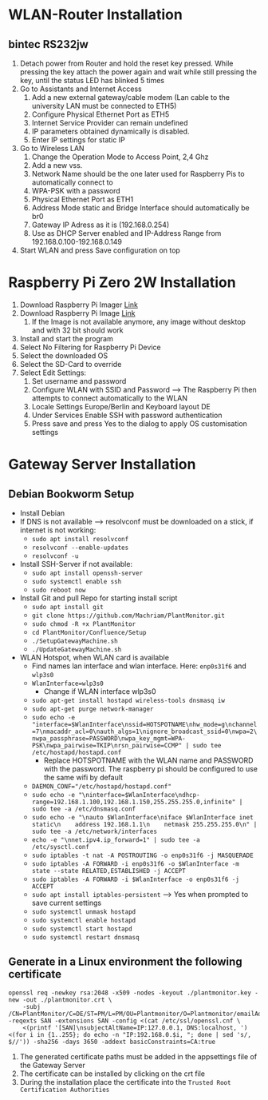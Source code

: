 # WLAN-Router Installation

## bintec  RS232jw

1.  Detach power from Router and hold the reset key pressed. While pressing the key attach the power again and wait while still pressing the key, until the status LED has blinked 5 times
2.  Go to Assistants and Internet Access
    1.  Add a new external gateway/cable modem (Lan cable to the university LAN must be connected to ETH5)
    2.  Configure Physical Ethernet Port as ETH5
    3.  Internet Service Provider can remain undefined
    4.  IP parameters obtained dynamically is disabled.
    5.  Enter IP settings for static IP
3.  Go to Wireless LAN 
    1.  Change the Operation Mode to Access Point, 2,4 Ghz
    2.  Add a new vss. 
    3.  Network Name should be the one later used for Raspberry Pis to automatically connect to
    4.  WPA-PSK with a password
    5.  Physical Ethernet Port as ETH1
    6.  Address Mode static and Bridge Interface should automatically be br0
    7.  Gateway IP Adress as it is (192.168.0.254)
    8.  Use as DHCP Server enabled and IP-Address Range from 192.168.0.100-192.168.0.149
4.  Start WLAN and press Save configuration on top


# Raspberry Pi Zero 2W Installation

1. Download Raspberry Pi Imager [Link](https://www.raspberrypi.com/software/)
2. Download Raspberry Pi Image [Link](https://downloads.raspberrypi.com/raspios_lite_armhf/images/raspios_lite_armhf-2023-12-11/2023-12-11-raspios-bookworm-armhf-lite.img.xz)
   1. If the Image is not available anymore, any image without desktop and with 32 bit should work
3. Install and start the program
4. Select No Filtering for Raspberry Pi Device
5. Select the downloaded OS
6. Select the SD-Card to override
7. Select Edit Settings:
   1. Set username and password
   2. Configure WLAN with SSID and Password --> The Raspberry Pi then attempts to connect automatically to the WLAN
   3. Locale Settings Europe/Berlin and Keyboard layout DE
   4. Under Services Enable SSH with password authentication
   5. Press save and press Yes to the dialog to apply OS customisation settings

# Gateway Server Installation

## Debian Bookworm Setup

- Install Debian
- If DNS is not available --> resolvconf must be downloaded on a stick, if internet is not working: 
    - `sudo apt install resolvconf`
    - `resolvconf --enable-updates`
    - `resolvconf -u`
- Install SSH-Server if not available:
  - `sudo apt install openssh-server`
  - `sudo systemctl enable ssh`
  - `sudo reboot now`
- Install Git and pull Repo for starting install script
  - `sudo apt install git`
  - `git clone https://github.com/Machriam/PlantMonitor.git`
  - `sudo chmod -R +x PlantMonitor`
  - `cd PlantMonitor/Confluence/Setup`
  - `./SetupGatewayMachine.sh`
  - `./UpdateGatewayMachine.sh`
- WLAN Hotspot, when WLAN card is available
  - Find names lan interface and wlan interface. Here: `enp0s31f6` and `wlp3s0`
  - `WlanInterface=wlp3s0`
    - Change if WLAN interface wlp3s0
  - `sudo apt-get install hostapd wireless-tools dnsmasq iw`
  - `sudo apt-get purge network-manager`
  - `sudo echo -e "interface=$WlanInterface\nssid=HOTSPOTNAME\nhw_mode=g\nchannel=7\nmacaddr_acl=0\nauth_algs=1\nignore_broadcast_ssid=0\nwpa=2\nwpa_passphrase=PASSWORD\nwpa_key_mgmt=WPA-PSK\nwpa_pairwise=TKIP\nrsn_pairwise=CCMP" | sudo tee /etc/hostapd/hostapd.conf`
    - Replace HOTSPOTNAME with the WLAN name and PASSWORD with the password. The raspberry pi should be configured to use the same wifi by default
  - `DAEMON_CONF="/etc/hostapd/hostapd.conf"`
  - `sudo echo -e "\ninterface=$WlanInterface\ndhcp-range=192.168.1.100,192.168.1.150,255.255.255.0,infinite" | sudo tee -a /etc/dnsmasq.conf`
  - `sudo echo -e "\nauto $WlanInterface\niface $WlanInterface inet static\n    address 192.168.1.1\n    netmask 255.255.255.0\n" | sudo tee -a /etc/network/interfaces`
  - `echo -e "\nnet.ipv4.ip_forward=1" | sudo tee -a /etc/sysctl.conf`
  - `sudo iptables -t nat -A POSTROUTING -o enp0s31f6 -j MASQUERADE`
  - `sudo iptables -A FORWARD -i enp0s31f6 -o $WlanInterface -m state --state RELATED,ESTABLISHED -j ACCEPT`
  - `sudo iptables -A FORWARD -i $WlanInterface -o enp0s31f6 -j ACCEPT`
  - `sudo apt install iptables-persistent` --> Yes when prompted to save current settings
  - `sudo systemctl unmask hostapd`
  - `sudo systemctl enable hostapd`
  - `sudo systemctl start hostapd`
  - `sudo systemctl restart dnsmasq`


## Generate in a Linux environment the following certificate

```
openssl req -newkey rsa:2048 -x509 -nodes -keyout ./plantmonitor.key -new -out ./plantmonitor.crt \
    -subj /CN=PlantMonitor/C=DE/ST=PM/L=PM/OU=Plantmonitor/O=Plantmonitor/emailAddress=plant@monitor.com/ -reqexts SAN -extensions SAN -config <(cat /etc/ssl/openssl.cnf \
    <(printf '[SAN]\nsubjectAltName=IP:127.0.0.1, DNS:localhost, ') <(for i in {1..255}; do echo -n "IP:192.168.0.$i, "; done | sed 's/, $//')) -sha256 -days 3650 -addext basicConstraints=CA:true
```

1. The generated certificate paths must be added in the appsettings file of the Gateway Server
2. The certificate can be installed by clicking on the crt file
3. During the installation place the certificate into the `Trusted Root Certification Authorities`

